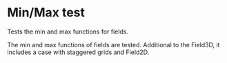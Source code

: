 Min/Max test
============

Tests the min and max functions for fields.

The min and max functions of fields are tested. Additional to the
Field3D, it includes a case with staggered grids and Field2D.